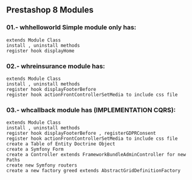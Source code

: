 ## Prestashop 8 Modules

###  01.- whhelloworld Simple module only has:

```console
extends Module Class
install , uninstall methods
register hook displayHome
```

###  02.- whreinsurance module has:

```console
extends Module Class
install , uninstall methods
register hook displayFooterBefore
register hook actionFrontControllerSetMedia to include css file
```

###  03.- whcallback module has (IMPLEMENTATION CQRS):

```console
extends Module Class
install , uninstall methods
register hook displayFooterBefore , registerGDPRConsent
register hook actionFrontControllerSetMedia to include css file
create a Table of Entity Doctrine Object
create a Symfony Form
create a Controller extends FrameworkBundleAdminController for new Paths
create new Symfony routers 
create a new factory greed extends AbstractGridDefinitionFactory
```
